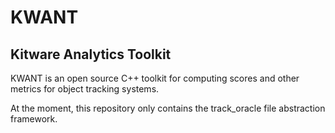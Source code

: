 # KWANT #
Kitware Analytics Toolkit
--------------------

KWANT is an open source C++ toolkit for computing scores and other
metrics for object tracking systems.

At the moment, this repository only contains the track_oracle file
abstraction framework.

